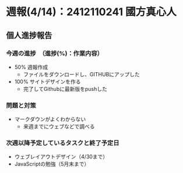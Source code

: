 # 週報(4/14)：2412110241 國方真心人

[](ここから下は全員が書く)
## 個人進捗報告
### 今週の進捗　（進捗(%)：作業内容）
[](0%:未着手,50%:開始,100%:作業完了)
- 50% 週報作成
  - ファイルをダウンロードし、GITHUBにアップした 
- 100% サイトデザインを作る 
	- 完了してGithubに最新版をpushした

### 問題と対策
[](問題：発生しているネガティブな事項。なければ「なし」とする)
[](対策：「いつまでに」、「何をするか」を明記する。)
- マークダウンがよくわからない
  - 来週までにウェブなどで調べる

### 次週以降予定しているタスクと終了予定日
[](次週やることのほか、やるべきタスクを挙げる)
- ウェブレイアウトデザイン（4/30まで）
- JavaScriptの勉強（5月末まで）
